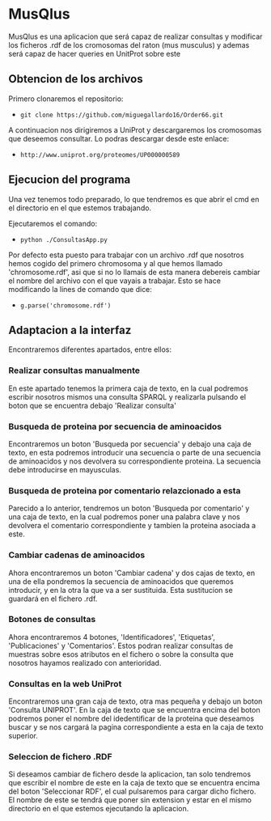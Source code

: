 # MusQlus

MusQlus es una aplicacion que será capaz de realizar consultas y modificar los ficheros .rdf de los cromosomas del raton (mus musculus) y ademas será capaz de hacer queries en UnitProt sobre este

## Obtencion de los archivos

Primero clonaremos el repositorio:

* `git clone https://github.com/miguegallardo16/Order66.git`

A continuacion nos dirigiremos a UniProt y descargaremos los cromosomas que deseemos consultar.
Lo podras descargar desde este enlace:

* `http://www.uniprot.org/proteomes/UP000000589`

## Ejecucion del programa

Una vez tenemos todo preparado, lo que tendremos es que abrir el cmd en el directorio en el que estemos trabajando.

Ejecutaremos el comando:

* `python ./ConsultasApp.py`

Por defecto esta puesto para trabajar con un archivo .rdf que nosotros hemos cogido del primero chromosoma y al que hemos llamado 'chromosome.rdf', asi que si no lo llamais de esta manera debereis cambiar el nombre del archivo con el que vayais a trabajar. Esto se hace modificando la lines de comando que dice:

* `g.parse('chromosome.rdf')`

## Adaptacion a la interfaz

Encontraremos diferentes apartados, entre ellos:

### Realizar consultas manualmente

En este apartado tenemos la primera caja de texto, en la cual podremos escribir nosotros mismos una consulta SPARQL y realizarla pulsando el boton que se encuentra debajo 'Realizar consulta'

### Busqueda de proteina por secuencia de aminoacidos

Encontraremos un boton 'Busqueda por secuencia' y debajo una caja de texto, en esta podremos introducir una secuencia o parte de una secuencia de aminoacidos y nos devolvera su correspondiente proteina. La secuencia debe introducirse en mayusculas.

### Busqueda de proteina por comentario relazcionado a esta

Parecido a lo anterior, tendremos un boton 'Busqueda por comentario' y una caja de texto, en la cual podremos poner una palabra clave y nos devolvera el comentario correspondiente y tambien la proteina asociada a este.

### Cambiar cadenas de aminoacidos

Ahora encontraremos un boton 'Cambiar cadena' y dos cajas de texto, en una de ella pondremos la secuencia de aminoacidos que queremos introducir, y en la otra la que va a ser sustituida. Esta sustitucion se guardará en el fichero .rdf.

### Botones de consultas

Ahora encontraremos 4 botones, 'Identificadores', 'Etiquetas', 'Publicaciones' y 'Comentarios'.
Estos podran realizar consultas de muestras sobre esos atributos en el fichero o sobre la consulta que nosotros hayamos realizado con anterioridad.

### Consultas en la web UniProt

Encontraremos una gran caja de texto, otra mas pequeña y debajo un boton 'Consulta UNIPROT'. En la caja de texto que se encuentra encima del boton podremos poner el nombre del idedentificar de la proteina que deseamos buscar y se nos cargará la pagina correspondiente a esta en la caja de texto superior.

### Seleccion de fichero .RDF

Si deseamos cambiar de fichero desde la aplicacion, tan solo tendremos que escribir el nombre de este en la caja de texto que se encuentra encima del boton 'Seleccionar RDF', el cual pulsaremos para cargar dicho fichero. El nombre de este se tendrá que poner sin extension y estar en el mismo directorio en el que estemos ejecutando la aplicacion.
